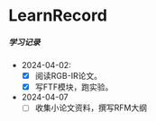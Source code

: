 # LearnRecord

##### 学习记录

- 2024-04-02:
	- [x] 阅读RGB-IR论文。
	- [x] 写FTF模块，跑实验。
- 2024-04-07
	- [ ] 收集小论文资料，撰写RFM大纲